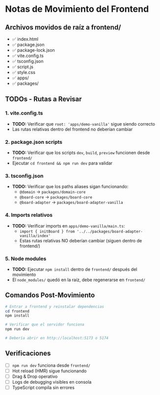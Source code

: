 # Notas de Movimiento del Frontend

## Archivos movidos de raíz a frontend/

- ✅ index.html
- ✅ package.json
- ✅ package-lock.json
- ✅ vite.config.ts
- ✅ tsconfig.json
- ✅ script.js
- ✅ style.css
- ✅ apps/
- ✅ packages/

## TODOs - Rutas a Revisar

### 1. vite.config.ts
- **TODO:** Verificar que `root: 'apps/demo-vanilla'` sigue siendo correcto
- Las rutas relativas dentro del frontend no deberían cambiar

### 2. package.json scripts
- **TODO:** Verificar que los scripts `dev`, `build`, `preview` funcionen desde `frontend/`
- Ejecutar `cd frontend && npm run dev` para validar

### 3. tsconfig.json
- **TODO:** Verificar que los paths aliases sigan funcionando:
  - `@domain` → `packages/domain-core`
  - `@board-core` → `packages/board-core`
  - `@board-adapter` → `packages/board-adapter-vanilla`

### 4. Imports relativos
- **TODO:** Verificar imports en `apps/demo-vanilla/main.ts`:
  - `import { initBoard } from '../../packages/board-adapter-vanilla/index'`
  - Estas rutas relativas NO deberían cambiar (siguen dentro de frontend/)

### 5. Node modules
- **TODO:** Ejecutar `npm install` dentro de `frontend/` después del movimiento
- El `node_modules/` quedó en la raíz, debe regenerarse en `frontend/`

## Comandos Post-Movimiento

```powershell
# Entrar a frontend y reinstalar dependencias
cd frontend
npm install

# Verificar que el servidor funciona
npm run dev

# Debería abrir en http://localhost:5173 o 5174
```

## Verificaciones

- [ ] `npm run dev` funciona desde `frontend/`
- [ ] Hot reload (HMR) sigue funcionando
- [ ] Drag & Drop operativo
- [ ] Logs de debugging visibles en consola
- [ ] TypeScript compila sin errores
